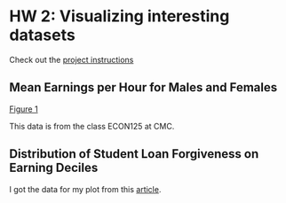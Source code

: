 # HW 2: Visualizing interesting datasets
Check out the [project instructions](https://github.com/mikeizbicki/cmc-csci040/tree/2021fall/hw_02)
## Mean Earnings per Hour for Males and Females

[Figure 1](Figure_1.png)

This data is from the class ECON125 at CMC. 

## Distribution of Student Loan Forgiveness on Earning Deciles 
I got the data for my plot from this [article](https://www.nber.org/system/files/working_papers/w28175/w28175.pdf).
